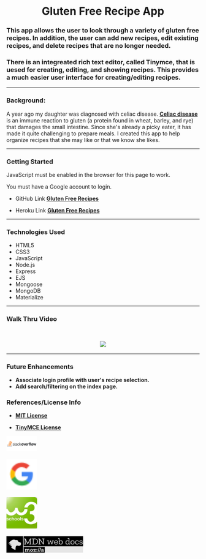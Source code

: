 **<h1 align="center"> Gluten Free Recipe App</h1>**

### This app allows the user to look through a variety of gluten free recipes. In addition, the user can add new recipes, edit existing recipes, and delete recipes that are no longer needed.

### There is an integreated rich text editor, called Tinymce, that is uesed for creating, editing, and showing recipes. This provides a much easier user interface for creating/editing recipes.

---

### **Background:**

A year ago my daughter was diagnosed with celiac disease. **[Celiac disease](https://celiac.org/)** is an immune reaction to gluten (a protein found in wheat, barley, and rye) that damages the small intestine. Since she's already a picky eater, it has made it quite challenging to prepare meals. I created this app to help organize recipes that she may like or that we know she likes.

---

### **Getting Started**

JavaScript must be enabled in the browser for this page to work.

You must have a Google account to login.

- GitHub Link **[Gluten Free Recipes](https://github.com/npsaunders/gluten-free)**

- Heroku Link **[Gluten Free Recipes](https://gluten-free-recipes.herokuapp.com/)**

---

### **Technologies Used**

- HTML5
- CSS3
- JavaScript
- Node.js
- Express
- EJS
- Mongoose
- MongoDB
- Materialize

---

### **Walk Thru Video**

<br>
<p align="center">
<img src="./public/imgs/GlutenFree-walkthru.gif" width="800"/></p>

---

### **Future Enhancements**

- **Associate login profile with user's recipe selection.**
- **Add search/filtering on the index page.**

### **References/License Info**

- **<a href="https://opensource.org/licenses/MIT" target="_blank">MIT License</a>**

- **<a href="https://www.tiny.cloud/docs-3x/extras/TinyMCE3x@License/">TinyMCE License</a>**

<img src="./public/imgs/StackOverflow.png" width="80">
<br><br>
<img src="./public/imgs/googleLogo-sm.png" width="80">
<br><br>
<img src="./public/imgs/W3schools.png" width="80">
<br><br>
<img src="./public/imgs/MDN_Web_Docs-Logo.png" width="200">
<br><br>
